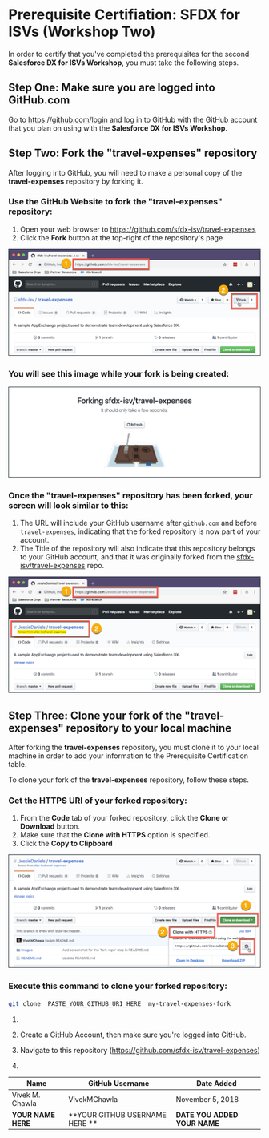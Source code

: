 # Prerequisite Certifiation: SFDX for ISVs (Workshop Two)

In order to certify that you've completed the prerequisites for the second **Salesforce DX for ISVs Workshop**, you must take the following steps.

## Step One: Make sure you are logged into GitHub.com

Go to https://github.com/login and log in to GitHub with the GitHub account that you plan on using with the **Salesforce DX for ISVs Workshop**.

## Step Two: Fork the "travel-expenses" repository

After logging into GitHub, you will need to make a personal copy of the **travel-expenses** repository by forking it.  

### Use the GitHub Website to fork the "travel-expenses" repository:

1. Open your web browser to https://github.com/sfdx-isv/travel-expenses
2. Click the **Fork** button at the top-right of the repository's page

![How to Fork a Repository](/images/W00_U02_fork-travel-expenses-repo.png)

### You will see this image while your fork is being created:

![Repository Fork in Progress](/images/W00_U02_forking-travel-expenses-repo-in-progress.png)

### Once the "travel-expenses" repository has been forked, your screen will look similar to this:

1. The URL will include your GitHub username after `github.com` and before `travel-expenses`, indicating that the forked repository is now part of your account.
2. The Title of the repository will also indicate that this repository belongs to your GitHub account, and that it was originally forked from the [sfdx-isv/travel-expenses](https://github.com/sfdx-isv/travel-expenses) repo.

![Repository Fork in Progress](/images/W00_U02_forking-travel-expenses-repo-success.png)


## Step Three: Clone your fork of the "travel-expenses" repository to your local machine

After forking the **travel-expenses** repository, you must clone it to your local machine in order to add your information to the Prerequisite Certification table.

To clone your fork of the **travel-expenses** repository, follow these steps.

### Get the HTTPS URI of your forked repository:

1. From the **Code** tab of your forked repository, click the **Clone or Download** button.
2. Make sure that the **Clone with HTTPS** option is specified.
3. Click the **Copy to Clipboard** 

![Repository Fork in Progress](/images/W00_U02_copy-travel-expenses-fork-repo-url.png)


### Execute this command to clone your forked repository:
```bash
git clone  PASTE_YOUR_GITHUB_URI_HERE  my-travel-expenses-fork
```


1. 




1. Create a GitHub Account, then make sure you're logged into GitHub.
2. Navigate to this repository (https://github.com/sfdx-isv/travel-expenses)
3. 

| Name                 | GitHub Username                | Date Added                   |
|----------------------|--------------------------------|------------------------------|
| Vivek M. Chawla      | VivekMChawla                   | November 5, 2018             |
| **YOUR NAME HERE**   | **YOUR GITHUB USERNAME HERE ** | **DATE YOU ADDED YOUR NAME** |

